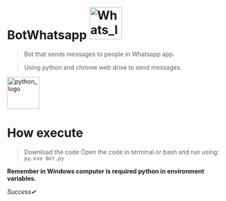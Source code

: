 # BotWhatsapp <img src="https://olhardigital.com.br/wp-content/uploads/2020/03/20200303042955.jpg" alt="Whats_logo" width="75px" /> 



>Bot that sends messages to people in Whatsapp app.    

>Using python and chrome web drive to send messages.


<img src="https://camo.githubusercontent.com/888e388801f947dec7c3d843942c277af25fe2b1aed1821542c4e711f210312a/68747470733a2f2f75706c6f61642e77696b696d656469612e6f72672f77696b6970656469612f636f6d6d6f6e732f7468756d622f632f63332f507974686f6e2d6c6f676f2d6e6f746578742e7376672f37363870782d507974686f6e2d6c6f676f2d6e6f746578742e7376672e706e67" alt="python_logo" width="75px"/>

# How execute 

> Download the code 
>Open the code in terminal or bash and run using: 
  ```py.exe Bot.py```
  
**Remember in Windows computer is required python in environment variables.**

*_Success✔_*
